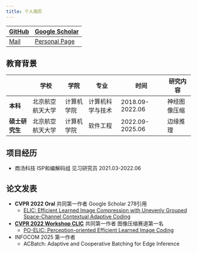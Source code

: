 ```yaml
---
title: 个人简历
---
```


| [GitHub](https://github.com/Na-moe/)  | [Google Scholar](https://scholar.google.com/citations?user=IziPwhUAAAAJ) |
| ------------------------------------- | ------------------------------------------------------------------------ |
| [Mail](mailto:yangziming@buaa.edu.cn) | [Personal Page](https://na-moe.github.io/quartz/)                        |

## 教育背景

|           | 学校       | 学院    | 专业       | 时间              | 研究内容   |
| --------- | -------- | ----- | -------- | --------------- | ------ |
| **本科**    | 北京航空航天大学 | 计算机学院 | 计算机科学与技术 | 2018.09-2022.06 | 神经图像压缩 |
| **硕士研究生** | 北京航空航天大学 | 计算机学院 | 软件工程     | 2022.09-2025.06 | 边缘推理   |

## 项目经历

* 商汤科技  ISP和编解码组 见习研究员  2021.03-2022.06

## 论文发表

* **CVPR 2022 Oral**  共同第一作者  Google Scholar 278引用
	* [ELIC: Efficient Learned Image Compression with Unevenly Grouped Space-Channel Contextual Adaptive Coding](https://openaccess.thecvf.com/content/CVPR2022/html/He_ELIC_Efficient_Learned_Image_Compression_With_Unevenly_Grouped_Space-Channel_Contextual_CVPR_2022_paper.html)
* [**CVPR 2022 Workshop CLIC**](https://clic.compression.cc/2022/) 共同第一作者 图像压缩赛道第一名
	* [PO-ELIC: Perception-oriented Efficient Learned Image Coding](https://openaccess.thecvf.com/content/CVPR2022W/CLIC/html/He_PO-ELIC_Perception-Oriented_Efficient_Learned_Image_Coding_CVPRW_2022_paper.html)
* INFOCOM 2025 第一作者
	* ACBatch: Adaptive and Cooperative Batching for Edge Inference